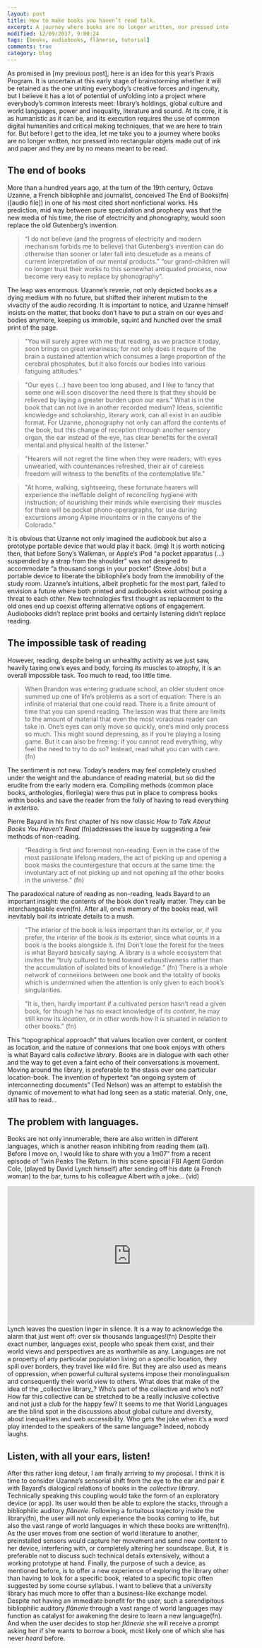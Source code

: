 ```yaml
---
layout: post
title: How to make books you haven’t read talk.
excerpt: A journey where books are no longer written, nor pressed into rectangular objets made out of ink and paper and they are by no means meant to be read.
modified: 12/09/2017, 9:00:24
tags: [books, audiobooks, flânerie, tutorial]
comments: true
category: blog
---
```


As promised in [my previous post], here is an idea for this year’s Praxis Program. It is uncertain at this early stage of brainstorming whether it will be retained as the one uniting everybody’s creative forces and ingenuity, but I believe it has a lot of potential of unfolding into a project where everybody’s common interests meet: library’s holdings, global culture and world languages, power and inequality, literature and sound. At its core, it is as humanistic as it can be, and its execution requires the use of common digital humanities and critical making techniques, that we are here to train for. But before I get to the idea, let me take you to a journey where books are no longer written, nor pressed into rectangular objets made out of ink and paper and they are by no means meant to be read.

## The end of books
More than a hundred years ago, at the turn of the 19th century, Octave Uzanne, a French bibliophile and journalist, conceived The End of Books(fn) ([audio file]) in one of his most cited short nonfictional works. His prediction, mid way between pure speculation and prophecy was that the new media of his time, the rise of electricity and phonography, would soon replace the old Gutenberg’s invention.

>“I do not believe (and the progress of electricity and modern mechanism forbids me to believe) that Gutenberg’s invention can do otherwise than sooner or later fall into desuetude as a means of current interpretation of our mental products.”
>“our grand-children will no longer trust their works to this somewhat antiquated process, now become very easy to replace by phonography”.

The leap was enormous. Uzanne’s reverie, not only depicted books as a dying medium with no future, but shifted their inherent mutism to the vivacity of the audio recording. It is important to notice, and Uzanne himself insists on the matter, that books don’t have to put a strain on our eyes and bodies anymore, keeping us immobile, squint and hunched over the small print of the page.

>"You will surely agree with me that reading, as we practice it today, soon brings on great weariness; for not only does it require of the brain a sustained attention which consumes a large proportion of the cerebral phosphates, but it also forces our bodies into various fatiguing attitudes."

>"Our eyes (…) have been too long abused, and I like to fancy that some one will soon discover the need there is that they should be relieved by laying a greater burden upon our ears.”
What is in the book that can not live in another recorded medium? Ideas, scientific knowledge and scholarship, literary work, can all exist in an audible format. For Uzanne, phonography not only can afford the contents of the book, but this change of reception through another sensory organ, the ear instead of the eye, has clear benefits for the overall mental and physical health of the listener."

>"Hearers will not regret the time when they were readers; with eyes unwearied, with countenances refreshed, their air of careless freedom will witness to the benefits of the contemplative life."

>"At home, walking, sightseeing, these fortunate hearers will experience the ineffable delight of reconciling hygiene with instruction; of nourishing their minds while exercising their muscles for there will be pocket phono-operagraphs, for use during excursions among Alpine mountains or in the canyons of the Colorado.”

It is obvious that Uzanne not only imagined the audiobook but also a prototype portable device that would play it back.
 (img)
It is worth noticing then, that before Sony’s Walkman, or Apple’s iPod “a pocket apparatus (…) suspended by a strap from the shoulder” was not designed to accommodate “a thousand songs in your pocket” (Steve Jobs) but a portable device to liberate the bibliophile’s body from the immobility of the study room.
Uzanne’s intuitions, albeit prophetic for the most part, failed to envision a future where both printed and audiobooks exist without posing a threat to each other. New technologies first thought as replacement to the old ones end up coexist offering alternative options of engagement. Audiobooks didn’t replace print books and certainly listening didn’t replace reading.

## The impossible task of reading
However, reading, despite being un unhealthy activity as we just saw, heavily taxing one’s eyes and body, forcing its muscles to atrophy, it is an overall impossible task. Too much to read, too little time.
>When Brandon was entering graduate school, an older student once summed up one of life’s problems as a sort of equation:
>There is an infinite of material that one could read.
>There is a finite amount of time that you can spend reading.
>The lesson was that there are limits to the amount of material that even the most voracious reader can take in. One’s eyes can only move so quickly, one’s mind only process so much. This might sound depressing, as if you’re playing a losing game. But it can also be freeing: if you cannot read everything, why feel the need to try to do so? Instead, read what you can with care. (fn)

The sentiment is not new. Today’s readers may feel completely crushed under the weight and the abundance of reading material, but so did the erudite from the early modern era. Compiling methods (common place books, anthologies, florilegia) were thus put in place to compress books within books and save the reader from the folly of having to read everything _in extenso_.

Pierre Bayard in his first chapter of his now classic _How to Talk About Books You Haven’t Read_ (fn)addresses the issue by suggesting a few methods of non-reading.

>“Reading is first and foremost non-reading. Even in the case of the most passionate lifelong readers, the act of picking up and opening a book masks the countergesture that occurs at the same time: the involuntary act of not picking up and not opening all the other books in the universe.” (fn)

The paradoxical nature of reading as non-reading, leads Bayard to an important insight: the contents of the book don’t really matter. They can be interchangeable even(fn). After all, one’s memory of the books read, will inevitably boil its intricate details to a mush.

>“The interior of the book is less important than its exterior, or, if you prefer, the interior of the book _is_ its exterior, since what counts in a book is the books alongside it. (fn)
Don’t lose the forest for the trees is what Bayard basically saying. A library is a whole ecosystem that invites the “truly cultured to tend toward exhaustiveness rather than the accumulation of isolated bits of knowledge.” (fn) There is a whole network of connexions between one book and the totality of books which is undermined when the attention is only given to each book’s singularities.

>“It is, then, hardly important if a cultivated person hasn’t read a given book, for though he has no exact knowledge of its _content_, he may still know its _location_, or in other words how it is situated in relation to other books.” (fn)

This “topographical approach” that values location over content, or content as location, and the nature of connexions that one book enjoys with others is what Bayard calls _collective library_. Books are in dialogue with each other and the way to get even a faint echo of their conversations is movement. Moving around the library, is preferable to the stasis over one particular location-book. The invention of hypertext “an ongoing system of interconnecting documents” (Ted Nelson) was an attempt to establish the dynamic of movement to what had long seen as a static material. Only, one, still has to read…

## The problem with languages.
Books are not only innumerable, there are also written in different languages, which is another reason inhibiting from reading them (all).
Before I move on, I would like to share with you a 1m07” from a recent episode of Twin Peaks The Return. In this scene special FBI Agent Gordon Cole, (played by David Lynch himself) after sending off his date (a French woman) to the bar, turns to his colleague Albert with a joke…
(vid)
<iframe width="560" height="315" src="https://www.youtube.com/embed/BemdreTqBA0?rel=0&amp;showinfo=0" frameborder="0" allowfullscreen></iframe>
Lynch leaves the question linger in silence. It is a way to acknowledge the alarm that just went off: over six thousands languages!(fn) Despite their exact number, languages exist, people who speak them exist, and their world views and perspectives are as worthwhile as any. Languages are not a property of any particular population living on a specific location, they spill over borders, they travel like wild fire. But they are also used as means of oppression, when powerful cultural systems impose their monolingualism and consequently their world view to others. What does that make of the idea of the _collective library_? Who’s part of the collective and who’s not? How far this collective can be stretched to be a really inclusive collective and not just a club for the happy few?
It seems to me that World Languages are the blind spot in the discussions about global culture and diversity, about inequalities and web accessibility. Who gets the joke when it’s a word play intended to the speakers of the same language? Indeed, nobody laughs.

## Listen, with all your ears, listen!
After this rather long detour, I am finally arriving to my proposal. I think it is time to consider Uzanne’s sensorial shift from the eye to the ear and pair it with Bayard’s dialogical relations of books in the _collective library_. Technically speaking this coupling would take the form of an exploratory device (or app). Its user would then be able to explore the stacks, through a bibliophilic auditory _flânerie_. Following a fortuitous trajectory inside the library(fn), the user will not only experience the books coming to life, but also the vast range of world languages in which these books are written(fn). As the user moves from one section of world literature to another, preinstalled sensors would capture her movement and send new content to her device, interfering with, or completely altering her soundscape. But, it is preferable not to discuss such technical details extensively, without a working prototype at hand.
Finally, the purpose of such a device, as mentioned before, is to offer a new experience of exploring the library other than having to look for a specific book, related to a specific topic often suggested by some course syllabus. I want to believe that a university library has much more to offer than a business-like exchange model. Despite not having an immediate benefit for the user, such a serendipitous bibliophilic auditory _flânerie_ through a vast range of world languages may function as catalyst for awakening the desire to learn a new language(fn). And when the user decides to stop her _flânerie_ she will receive a prompt asking her if she wants to borrow a book, most likely one of which she has never _heard_ before.

